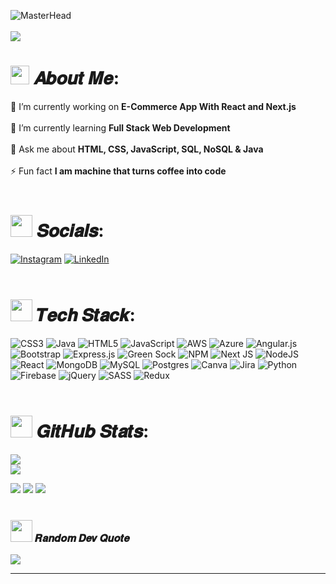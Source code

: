 ![MasterHead](https://qph.cf2.quoracdn.net/main-qimg-fa7b4bdc3b2f73e749e5c2c646d4ae13)
<br/> <br/>
[![](https://visitcount.itsvg.in/api?id=ameya-6964&label=Profile%20Visits&color=8&icon=8&pretty=false)](https://visitcount.itsvg.in)

# <img src="https://media.giphy.com/media/hvRJCLFzcasrR4ia7z/giphy.gif" width="30px"> 𝑨𝒃𝒐𝒖𝒕 𝑴𝒆: 
🔭 I’m currently working on **E-Commerce App With React and Next.js** <br/> <br/>🌱 I’m currently learning **Full Stack Web Development**<br/> <br/>💬 Ask me about **HTML, CSS, JavaScript, SQL, NoSQL & Java**<br/> <br/>⚡ Fun fact **I am machine that turns coffee into code**
<br/> <br/>
# <img src="https://media.giphy.com/media/uwmNTx7NaDbJnXlKbx/giphy.gif" width="35px"> 𝑺𝒐𝒄𝒊𝒂𝒍𝒔:
[![Instagram](https://img.shields.io/badge/Instagram-%23E4405F.svg?logo=Instagram&logoColor=white)](https://instagram.com/ameya6964_og) [![LinkedIn](https://img.shields.io/badge/LinkedIn-%230077B5.svg?logo=linkedin&logoColor=white)](https://www.linkedin.com/in/ameya-belvalkar-210652136/) 
<br/> <br/>
# <img src="https://media.giphy.com/media/mAZf4H4Pi0wwlj3ZAw/giphy.gif" width="35px"> 𝑻𝒆𝒄𝒉 𝑺𝒕𝒂𝒄𝒌:
![CSS3](https://img.shields.io/badge/css3-%231572B6.svg?style=for-the-badge&logo=css3&logoColor=white) ![Java](https://img.shields.io/badge/java-%23ED8B00.svg?style=for-the-badge&logo=java&logoColor=white) ![HTML5](https://img.shields.io/badge/html5-%23E34F26.svg?style=for-the-badge&logo=html5&logoColor=white) ![JavaScript](https://img.shields.io/badge/javascript-%23323330.svg?style=for-the-badge&logo=javascript&logoColor=%23F7DF1E) ![AWS](https://img.shields.io/badge/AWS-%23FF9900.svg?style=for-the-badge&logo=amazon-aws&logoColor=white) ![Azure](https://img.shields.io/badge/azure-%230072C6.svg?style=for-the-badge&logo=azure-devops&logoColor=white) ![Angular.js](https://img.shields.io/badge/angular.js-%23E23237.svg?style=for-the-badge&logo=angularjs&logoColor=white) ![Bootstrap](https://img.shields.io/badge/bootstrap-%23563D7C.svg?style=for-the-badge&logo=bootstrap&logoColor=white) ![Express.js](https://img.shields.io/badge/express.js-%23404d59.svg?style=for-the-badge&logo=express&logoColor=%2361DAFB) ![Green Sock](https://img.shields.io/badge/green%20sock-88CE02?style=for-the-badge&logo=greensock&logoColor=white) ![NPM](https://img.shields.io/badge/NPM-%23000000.svg?style=for-the-badge&logo=npm&logoColor=white) ![Next JS](https://img.shields.io/badge/Next-black?style=for-the-badge&logo=next.js&logoColor=white) ![NodeJS](https://img.shields.io/badge/node.js-6DA55F?style=for-the-badge&logo=node.js&logoColor=white) ![React](https://img.shields.io/badge/react-%2320232a.svg?style=for-the-badge&logo=react&logoColor=%2361DAFB) ![MongoDB](https://img.shields.io/badge/MongoDB-%234ea94b.svg?style=for-the-badge&logo=mongodb&logoColor=white) ![MySQL](https://img.shields.io/badge/mysql-%2300f.svg?style=for-the-badge&logo=mysql&logoColor=white) ![Postgres](https://img.shields.io/badge/postgres-%23316192.svg?style=for-the-badge&logo=postgresql&logoColor=white) ![Canva](https://img.shields.io/badge/Canva-%2300C4CC.svg?style=for-the-badge&logo=Canva&logoColor=white) ![Jira](https://img.shields.io/badge/jira-%230A0FFF.svg?style=for-the-badge&logo=jira&logoColor=white) ![Python](https://img.shields.io/badge/python-3670A0?style=for-the-badge&logo=python&logoColor=ffdd54) ![Firebase](https://img.shields.io/badge/firebase-%23039BE5.svg?style=for-the-badge&logo=firebase) ![jQuery](https://img.shields.io/badge/jquery-%230769AD.svg?style=for-the-badge&logo=jquery&logoColor=white) ![SASS](https://img.shields.io/badge/SASS-hotpink.svg?style=for-the-badge&logo=SASS&logoColor=white) ![Redux](https://img.shields.io/badge/redux-%23593d88.svg?style=for-the-badge&logo=redux&logoColor=white)
<br/> <br/>
# <img src="https://media.giphy.com/media/PmdWKodlTy9dKJccrJ/giphy.gif" width="35px"> 𝑮𝒊𝒕𝑯𝒖𝒃 𝑺𝒕𝒂𝒕𝒔:
![](https://github-readme-stats.vercel.app/api?username=ameya-6964&theme=radical&hide_border=false&include_all_commits=true&count_private=true)<br/>
![](https://github-readme-streak-stats.herokuapp.com/?user=ameya-6964&theme=radical&hide_border=false)<br/>
<div align="left">
<img src="http://github-profile-summary-cards.vercel.app/api/cards/repos-per-language?username=ameya-6964&theme=radical&hide">
<img src="http://github-profile-summary-cards.vercel.app/api/cards/stats?username=ameya-6964&theme=radical&hide">
<img src="http://github-profile-summary-cards.vercel.app/api/cards/profile-details?username=ameya-6964&theme=radical&hide">
</div>
<br/> 

### <img src="https://media.giphy.com/media/fUTFoZ9JtHa4i1claw/giphy.gif" width="35px"> 𝑹𝒂𝒏𝒅𝒐𝒎 𝑫𝒆𝒗 𝑸𝒖𝒐𝒕𝒆
![](https://quotes-github-readme.vercel.app/api?type=horizontal&theme=radical)

---




